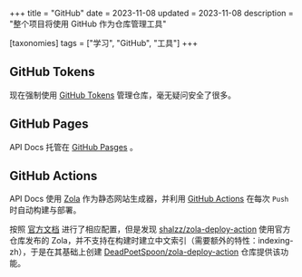 +++
title = "GitHub"
date = 2023-11-08
updated = 2023-11-08
description = "整个项目将使用 GitHub 作为仓库管理工具"

[taxonomies]
tags = ["学习", "GitHub", "工具"]
+++

## GitHub Tokens

现在强制使用 [GitHub Tokens](https://github.com/settings/tokens) 管理仓库，毫无疑问安全了很多。

## GitHub Pages

API Docs 托管在 [GitHub Pasges](https://DeadPoetSpoon.github.io/a-poor-imitation/) 。

## GitHub Actions

API Docs 使用 [Zola](https://www.getzola.org/) 作为静态网站生成器，并利用 [GitHub Actions](https://github.com/DeadPoetSpoon/a-poor-imitation/actions) 在每次 `Push` 时自动构建与部署。

按照 [官方文档](https://www.getzola.org/documentation/deployment/github-pages/#github-actions) 进行了相应配置，但是发现 [shalzz/zola-deploy-action](https://github.com/shalzz/zola-deploy-action) 使用官方仓库发布的 Zola，并不支持在构建时建立中文索引（需要额外的特性：indexing-zh），于是在其基础上创建 [DeadPoetSpoon/zola-deploy-action](https://github.com/DeadPoetSpoon/zola-deploy-action) 仓库提供该功能。
